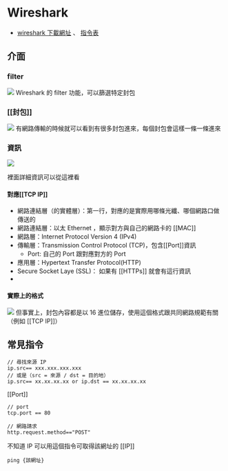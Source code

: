 # Wireshark 
- [wireshark 下載網址](https://www.wireshark.org/download.html) 、 [指令表](http://packetlife.net/media/library/12/tcpdump.pdf) 
## 介面
### filter
![](https://i.imgur.com/PMO44yx.png)
Wireshark 的 filter 功能，可以篩選特定封包
### [[封包]]
![](https://i.imgur.com/fmmQQ4b.png)
 有網路傳輸的時候就可以看到有很多封包進來，每個封包會這樣一條一條進來
 ### 資訊
![](https://i.imgur.com/ab7QoRh.png)

裡面詳細資訊可以從這裡看

#### 對應[[TCP IP]]
- 網路連結層（的實體層）：第一行，對應的是實際用哪條光纖、哪個網路口做傳送的
- 網路連結層：以太 Ethernet ，顯示對方與自己的網路卡的 [[MAC]]
- 網路層：Internet Protocol Version 4 (IPv4)
- 傳輸層：Transmission Control Protocol (TCP)，包含[[Port]]資訊
	- Port: 自己的 Port 跟對應對方的 Port
- 應用層：Hypertext Transfer Protocol(HTTP)
- Secure Socket Laye (SSL)： 如果有 [[HTTPs]] 就會有這行資訊
- 
#### 實際上的格式
 ![](https://i.imgur.com/k41LCno.png)
但事實上，封包內容都是以 16 進位儲存，使用這個格式跟共同網路規範有關（例如 [[TCP IP]]）
## 常見指令
```filter
// 尋找來源 IP
ip.src== xxx.xxx.xxx.xxx
// 或是（src = 來源 / dst = 目的地）
ip.src== xx.xx.xx.xx or ip.dst == xx.xx.xx.xx
```

[[Port]]
```
// port
tcp.port == 80
```

```
// 網路請求
http.request.method=="POST"
```

不知道 IP 可以用這個指令可取得該網址的 [[IP]]
```terminal
ping {該網址}
````

